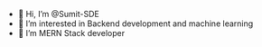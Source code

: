 - 👋 Hi, I’m @Sumit-SDE
- 👀 I’m interested in Backend development and machine learning
- 🌱 I’m MERN Stack developer 

